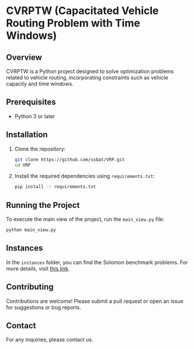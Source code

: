 # CVRPTW (Capacitated Vehicle Routing Problem with Time Windows)

## Overview
CVRPTW is a Python project designed to solve optimization problems related to vehicle routing, incorporating constraints such as vehicle capacity and time windows.

## Prerequisites
- Python 3 or later

## Installation
1. Clone the repository:
   ```bash
   git clone https://github.com/ssbat/VRP.git
   cd VRP
   ```

2. Install the required dependencies using `requirements.txt`:
   ```bash
   pip install -r requirements.txt
   ```

## Running the Project
To execute the main view of the project, run the `main_view.py` file:
```bash
python main_view.py
```
## Instances
In the `instances` folder, you can find the Solomon benchmark problems. For more details, visit [this link](http://web.cba.neu.edu/~msolomon/problems.htm).

## Contributing
Contributions are welcome! Please submit a pull request or open an issue for suggestions or bug reports.

## Contact
For any inquiries, please contact us.

